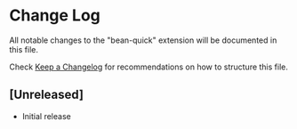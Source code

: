 # Change Log

All notable changes to the "bean-quick" extension will be documented in this file.

Check [Keep a Changelog](http://keepachangelog.com/) for recommendations on how to structure this file.

## [Unreleased]

- Initial release